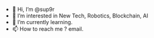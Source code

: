 - 👋 Hi, I’m @sup9r
- 👀 I’m interested in New Tech, Robotics, Blockchain, AI
- 🌱 I’m currently learning.
- 📫 How to reach me ? email. 

<!---
sup9r/sup9r is a ✨ special ✨ repository because its `README.md` (this file) appears on your GitHub profile.
You can click the Preview link to take a look at your changes.
--->
